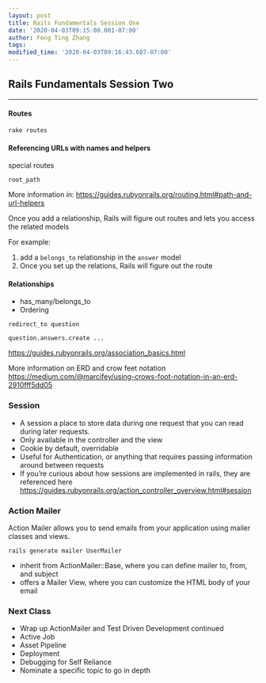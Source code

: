 ```yaml
---
layout: post
title: Rails Fundamentals Session One
date: '2020-04-03T09:15:00.001-07:00'
author: Feng Ting Zhang
tags:
modified_time: '2020-04-03T09:16:43.607-07:00'
---
```


## Rails Fundamentals Session Two

----------

#### Routes
```
rake routes
```

#### Referencing URLs with names and helpers
special routes
```
root_path
```

More information in: https://guides.rubyonrails.org/routing.html#path-and-url-helpers


Once you add a relationship, Rails will figure out routes and lets you access the related models

For example:
1. add a `belongs_to` relationship in the `answer` model
2. Once you set up the relations, Rails will figure out the route 

#### Relationships
* has_many/belongs_to
* Ordering

```
redirect_to question
```

```
question.answers.create ...
```

https://guides.rubyonrails.org/association_basics.html

More information on ERD and crow feet notation
https://medium.com/@marcifey/using-crows-foot-notation-in-an-erd-2910fff5dd05


### Session
* A session a place to store data during one request that you can read during later requests.
* Only available in the controller and the view 
* Cookie by default, overridable
* Useful for Authentication, or anything that requires passing information around between requests 
* If you’re curious about how sessions are implemented in rails, they are referenced here https://guides.rubyonrails.org/action_controller_overview.html#session

### Action Mailer
Action Mailer allows you to send emails from your application using mailer classes and views.

```
rails generate mailer UserMailer
```

*  inherit from ActionMailer::Base, where you can define mailer to, from, and subject
* offers a Mailer View, where you can customize the HTML body of your email


### Next Class
- Wrap up ActionMailer and Test Driven Development continued
- Active Job
- Asset Pipeline
- Deployment
- Debugging for Self Reliance
- Nominate a specific topic to go in depth
